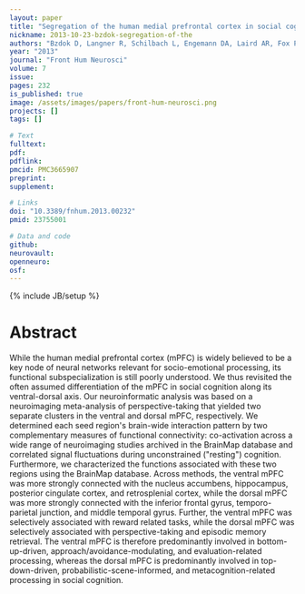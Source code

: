 ```yaml
---
layout: paper
title: "Segregation of the human medial prefrontal cortex in social cognition."
nickname: 2013-10-23-bzdok-segregation-of-the
authors: "Bzdok D, Langner R, Schilbach L, Engemann DA, Laird AR, Fox PT, Eickhoff SB"
year: "2013"
journal: "Front Hum Neurosci"
volume: 7
issue: 
pages: 232
is_published: true
image: /assets/images/papers/front-hum-neurosci.png
projects: []
tags: []

# Text
fulltext:
pdf:
pdflink:
pmcid: PMC3665907
preprint:
supplement:

# Links
doi: "10.3389/fnhum.2013.00232"
pmid: 23755001

# Data and code
github:
neurovault:
openneuro:
osf:
---
```

{% include JB/setup %}

# Abstract

While the human medial prefrontal cortex (mPFC) is widely believed to be a key node of neural networks relevant for socio-emotional processing, its functional subspecialization is still poorly understood. We thus revisited the often assumed differentiation of the mPFC in social cognition along its ventral-dorsal axis. Our neuroinformatic analysis was based on a neuroimaging meta-analysis of perspective-taking that yielded two separate clusters in the ventral and dorsal mPFC, respectively. We determined each seed region's brain-wide interaction pattern by two complementary measures of functional connectivity: co-activation across a wide range of neuroimaging studies archived in the BrainMap database and correlated signal fluctuations during unconstrained ("resting") cognition. Furthermore, we characterized the functions associated with these two regions using the BrainMap database. Across methods, the ventral mPFC was more strongly connected with the nucleus accumbens, hippocampus, posterior cingulate cortex, and retrosplenial cortex, while the dorsal mPFC was more strongly connected with the inferior frontal gyrus, temporo-parietal junction, and middle temporal gyrus. Further, the ventral mPFC was selectively associated with reward related tasks, while the dorsal mPFC was selectively associated with perspective-taking and episodic memory retrieval. The ventral mPFC is therefore predominantly involved in bottom-up-driven, approach/avoidance-modulating, and evaluation-related processing, whereas the dorsal mPFC is predominantly involved in top-down-driven, probabilistic-scene-informed, and metacognition-related processing in social cognition.
